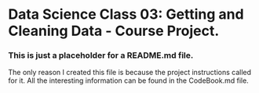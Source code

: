 Data Science Class 03: Getting and Cleaning Data - Course Project.
==================================================================

### This is just a placeholder for a README.md file.
The only reason I created this file is because the project instructions called for it.
All the interesting information can be found in the CodeBook.md file.
